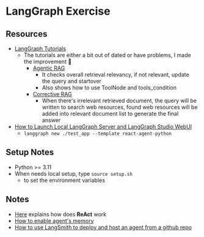 # LangGraph Exercise

## Resources
* [LangGraph Tutorials][7]
  * The tutorials are either a bit out of dated or have problems, I made the improvement 💝
    * [Agentic RAG][9]
      * It checks overall retrieval relevancy, if not relevant, update the query and startover
      * Also shows how to use ToolNode and tools_condition
    * [Corrective RAG][8]
      * When there's irrelevant retrieved document, the query will be written to search web resources, found web resources will be added into relevant document list to generate the final answer
* [How to Launch Local LangGraph Server and LangGraph Studio WebUI][6]
  *  `langgraph new ./test_app --template react-agent-python`


## Setup Notes
* Python >= 3.11
* When needs local setup, type `source setup.sh` 
  * to set the environment variables


## Notes
* [Here][3] explains how does <b>ReAct</b> work
* [How to enable agent's memory][4]
* [How to use LangSmith to deploy and host an agent from a github repo][5]


[1]:https://academy.langchain.com/courses/take/intro-to-langgraph/lessons/
[2]:https://github.com/langchain-ai/langchain-academy
[3]:https://github.com/langchain-ai/langchain-academy/blob/main/module-1/agent.ipynb
[4]:https://github.com/langchain-ai/langchain-academy/blob/main/module-1/agent-memory.ipynb
[5]:https://academy.langchain.com/courses/take/intro-to-langgraph/lessons/58239303-lesson-8-intro-to-deployment
[6]:https://langchain-ai.github.io/langgraph/tutorials/langgraph-platform/local-server/#__tabbed_1_1
[7]:https://langchain-ai.github.io/langgraph/tutorials/#use-cases
[8]:https://github.com/hanhanwu/Hanhan_LangGraph_Exercise/blob/main/RAG_Chatbot/try_corrective_rag.ipynb
[9]:https://github.com/hanhanwu/Hanhan_LangGraph_Exercise/blob/main/RAG_Chatbot/try_langgraph_agentic_rag.ipynb
